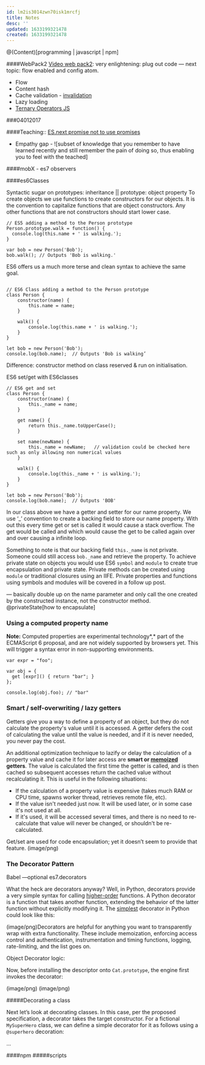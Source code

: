 ```yaml
---
id: lm2is3014zwn70isk1mrcfj
title: Notes
desc: ''
updated: 1633199321478
created: 1633199321478
---
```


@(Content)[programming | javascript | npm]

####WebPack2
[Video web pack2](https://www.youtube.com/watch?v=eWmkBNBTbMM): very enlightening: plug out code
 — next topic: flow enabled and config atom.

* Flow
* Content hash
* Cache validation - [invalidation](https://en.wikipedia.org/wiki/Cache_invalidation)
* Lazy loading
* [Ternary Operators JS](https://developer.mozilla.org/en/docs/Web/JavaScript/Reference/Operators/Conditional_Operator)

###04012017

 ####Teaching:: [ES.next promise not to use promises](https://www.youtube.com/watch?v=H948xd7n6k0)

* Empathy gap - ![subset of knowledge that you remember to have learned recently and still remember the pain of doing so, thus enabling you to feel with the teached]

####mobX - es7 observers

####es6Classes

Syntactic sugar on prototypes: inheritance || prototype: object property
 To create objects we use functions to create constructors for our objects. It is the convention to capitalize functions that are object constructors. Any other functions that are not constructors should start lower case.

```
// ES5 adding a method to the Person prototype
Person.prototype.walk = function() {
  console.log(this.name + ' is walking.');
}

var bob = new Person('Bob');
bob.walk(); // Outputs 'Bob is walking.'
```

ES6 offers us a much more terse and clean syntax to achieve the same goal.

```

// ES6 Class adding a method to the Person prototype
class Person {
    constructor(name) {
        this.name = name;
    }

    walk() {
        console.log(this.name + ' is walking.');
    }
}

let bob = new Person('Bob');
console.log(bob.name);  // Outputs 'Bob is walking’
```

Difference: constructor method on class reserved & run on initialisation.

ES6 set/get with ES6classes

```
// ES6 get and set
class Person {
    constructor(name) {
        this._name = name;
    }

    get name() {
        return this._name.toUpperCase();
    }

    set name(newName) {
        this._name = newName;   // validation could be checked here such as only allowing non numerical values
    }

    walk() {
        console.log(this._name + ' is walking.');
    }
}

let bob = new Person('Bob');
console.log(bob.name);  // Outputs 'BOB'
```

In our class above we have a getter and setter for our name property. We use ‘_’ convention to create a backing field to store our name property. With out this every time get or set is called it would cause a stack overflow. The get would be called and which would cause the get to be called again over and over causing a infinite loop.

Something to note is that our backing field `this._name` is not private. Someone could still access `bob._name` and retrieve the property. To achieve private state on objects you would use ES6 `symbol` and `module` to create true encapsulation and private state. Private methods can be created using `module` or traditional closures using an IIFE. Private properties and functions using symbols and modules will be covered in a follow up post.

— basically double up on the name parameter and only call the one created by the constructed instance, not the constructor method. @privateState[how to encapsulate]

### Using a computed property name

**Note:** Computed properties are experimental technology*,* part of the ECMAScript 6 proposal, and are not widely supported by browsers yet. This will trigger a syntax error in non-supporting environments.

```
var expr = "foo";

var obj = {
  get [expr]() { return "bar"; }
};

console.log(obj.foo); // "bar"
```

### Smart / self-overwriting / lazy getters

Getters give you a way to define a property of an object, but they do not calculate the property's value until it is accessed. A getter defers the cost of calculating the value until the value is needed, and if it is never needed, you never pay the cost.

An additional optimization technique to lazify or delay the calculation of a property value and cache it for later access are **smart or [memoized](https://en.wikipedia.org/wiki/Memoization) getters**. The value is calculated the first time the getter is called, and is then cached so subsequent accesses return the cached value without recalculating it. This is useful in the following situations:

* If the calculation of a property value is expensive (takes much RAM or CPU time, spawns worker thread, retrieves remote file, etc).
* If the value isn't needed just now. It will be used later, or in some case it's not used at all.
* If it's used, it will be accessed several times, and there is no need to re-calculate that value will never be changed, or shouldn't be re-calculated.

Get/set are used for code encapsulation; yet it doesn’t seem to provide that feature.
(image/png)

### The Decorator Pattern

Babel —optional es7.decorators

What the heck are decorators anyway? Well, in Python, decorators provide a very simple syntax for calling [higher-order](https://en.wikipedia.org/wiki/Higher-order_function) functions. A Python decorator is a function that takes another function, extending the behavior of the latter function without explicitly modifying it. The [simplest](http://www.saltycrane.com/blog/2010/03/simple-python-decorator-examples/) decorator in Python could look like this:

(image/png)Decorators are helpful for anything you want to transparently wrap with extra functionality. These include memoization, enforcing access control and authentication,
 instrumentation and timing functions, logging, rate-limiting, and the list goes on.

Object Decorator logic:

Now, before installing the descriptor onto `Cat.prototype`, the engine first invokes the decorator:

(image/png)
(image/png)

#####Decorating a class

Next let’s look at decorating classes. In this case, per the proposed specification, a decorator takes the target constructor. For a fictional `MySuperHero` class, we can define a simple decorator for it as follows using a `@superhero` decoration:

...

####npm
#####scripts

